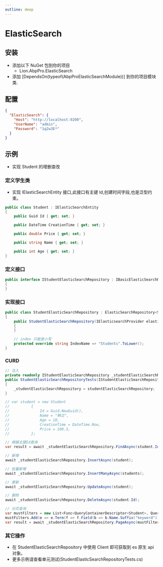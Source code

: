 ```yaml
---
outline: deep
---
```


# ElasticSearch

## 安装

- 添加以下 NuGet 包到你的项目
  - Lion.AbpPro.ElasticSearch
- 添加 [DependsOn(typeof(AbpProElasticSearchModule))] 到你的项目模块类.

## 配置

```json
{
  "ElasticSearch": {
    "Host": "http://localhost:9200",
    "UserName": "admin",
    "Password": "1q2w3E*"
  }
}
```

## 示例

- 实现 Student 的增删查改

### 定义学生类

- 实现 IElasticSearchEntity 接口,此接口有主键 Id,创建时间字段,也是泛型约束。

```csharp
public class Student : IElasticSearchEntity
{
    public Guid Id { get; set; }

    public DateTime CreationTime { get; set; }

    public double Price { get; set; }

    public string Name { get; set; }

    public int Age { get; set; }
}
```

### 定义接口

```csharp
public interface IStudentElasticSearchRepository : IBasicElasticSearchRepository<Student>
{
}
```

### 实现接口

```csharp
public class StudentElasticSearchRepository : ElasticSearchRepository<Student>, IStudentElasticSearchRepository, ITransientDependency
{
    public StudentElasticSearchRepository(IElasticsearchProvider elasticsearchProvider) : base(elasticsearchProvider)
    {
    }

    // index 只能是小写
    protected override string IndexName => "Students".ToLower();
}
```

### CURD

```csharp
// 注入
private readonly IStudentElasticSearchRepository _studentElasticSearchRepository;
public StudentElasticSearchRepositoryTests(IStudentElasticSearchRepository studentElasticSearchRepository)
{
    _studentElasticSearchRepository = studentElasticSearchRepository;
}

// var student = new Student
//          {
//              Id = Guid.NewGuid(),
//              Name = "韩立",
//              Age = 10,
//              CreationTime = DateTime.Now,
//              Price = 100.3,
//          };

// 根据主键Id查询
var result = await _studentElasticSearchRepository.FindAsync(student.Id);

// 新增
await _studentElasticSearchRepository.InsertAsync(student);

// 批量新增
await _studentElasticSearchRepository.InsertManyAsync(students);

// 更新
await _studentElasticSearchRepository.UpdateAsync(student);

// 删除
await _studentElasticSearchRepository.DeleteAsync(student.Id);

// 分页查询
var mustFilters = new List<Func<QueryContainerDescriptor<Student>, QueryContainer>>();
mustFilters.Add(e => e.Term(f => f.Field(b => b.Name.Suffix("keyword")).Value("韩立")));
var result = await _studentElasticSearchRepository.PageAsync(mustFilters);
```

### 其它操作

- 在 StudentElasticSearchRepository 中使用 Client 即可获取到 es 原生 api 对象。
- 更多示例请查看单元测试(StudentElasticSearchRepositoryTests.cs)
